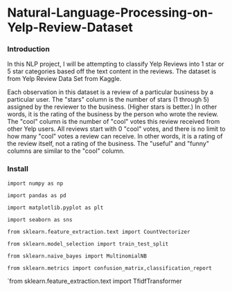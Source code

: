 # Natural-Language-Processing-on-Yelp-Review-Dataset

### Introduction
In this NLP project, I will be attempting to classify Yelp Reviews into 1 star or 5 star categories based off the text content in the reviews. The dataset is from Yelp Review Data Set from Kaggle.

Each observation in this dataset is a review of a particular business by a particular user. The "stars" column is the number of stars (1 through 5) assigned by the reviewer to the business. (Higher stars is better.) In other words, it is the rating of the business by the person who wrote the review. The "cool" column is the number of "cool" votes this review received from other Yelp users. All reviews start with 0 "cool" votes, and there is no limit to how many "cool" votes a review can receive. In other words, it is a rating of the review itself, not a rating of the business. The "useful" and "funny" columns are similar to the "cool" column.

### Install
`import numpy as np`

`import pandas as pd`

`import matplotlib.pyplot as plt`

`import seaborn as sns`

`from sklearn.feature_extraction.text import CountVectorizer`

`from sklearn.model_selection import train_test_split`

`from sklearn.naive_bayes import MultinomialNB`

`from sklearn.metrics import confusion_matrix,classification_report`

`from sklearn.feature_extraction.text import  TfidfTransformer
